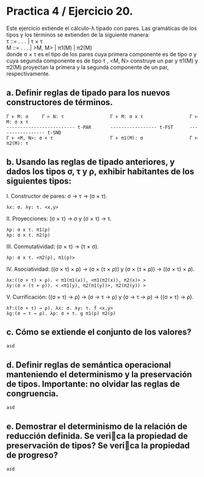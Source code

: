 # Practica 4 / Ejercicio 20.
Este ejercicio extiende el cálculo-λ tipado con pares. Las gramáticas de los tipos y los términos se extienden de la siguiente manera:  
τ ::= . . . | τ × τ  
M ::= . . . | >M, M> | π1(M) | π2(M)  
donde σ × τ es el tipo de los pares cuya primera componente es de tipo σ y cuya segunda componente es de tipo τ , <M, N> construye un par y π1(M) y π2(M) proyectan la primera y la segunda componente de un par, respectivamente.  
## a. Definir reglas de tipado para los nuevos constructores de términos.  
```
Γ ⊢ M: σ     Γ ⊢ N: τ                 Γ ⊢ M: σ x τ                 Γ ⊢ M: σ x τ
------------------------- t-PAR       ----------------- t-FST      ----------------- t-SND
Γ ⊢ <M, N>: σ × τ                     Γ ⊢ π1(M): σ                 Γ ⊢ π2(M): τ
```
## b. Usando las reglas de tipado anteriores, y dados los tipos σ, τ y ρ, exhibir habitantes de los siguientes tipos: 
I. Constructor de pares: σ → τ → (σ × τ).  
```
λx: σ. λy: τ. <x,y>
```
II. Proyecciones: (σ × τ) → σ y (σ × τ) → τ.  
```
λp: σ x τ. π1(p)
λp: σ x τ. π2(p)
```
III. Conmutatividad: (σ × τ) → (τ × σ).  
```
λp: σ x τ. <π2(p), π1(p)>
```
IV. Asociatividad: ((σ × τ) × ρ) → (σ × (τ × ρ)) y (σ × (τ × ρ)) → ((σ × τ) × ρ).  
```
λx:((σ × τ) × ρ). < π1(π1(x)), <π1(π2(x)), π2(x)> >
λy:(σ × (τ × ρ)). < <π1(y), π2(π1(y))>, π2(π2(y)) >
```
V. Currificación: ((σ × τ) → ρ) → (σ → τ → ρ) y (σ → τ → ρ) → ((σ × τ) → ρ).  
```
λf:((σ × τ) → ρ). λx: σ. λy: τ. f <x,y>
λg:(σ → τ → ρ). λp: σ × τ. g π1(p) π2(p)
```
## c. Cómo se extiende el conjunto de los valores?  
```
asd
```
## d. Definir reglas de semántica operacional manteniendo el determinismo y la preservación de tipos. Importante: no olvidar las reglas de congruencia.  
```
asd
```
## e. Demostrar el determinismo de la relación de reducción definida. Se verica la propiedad de preservación de tipos? Se verica la propiedad de progreso?  
```
asd
```

 
